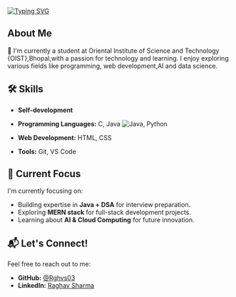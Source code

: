 [![Typing SVG](https://readme-typing-svg.demolab.com?font=Fira+Code&pause=1000&width=435&lines=%F0%9F%91%8B+Hi%2C+I%E2%80%99m+Raghav+Sharma+(%40Rghvs03))](https://git.io/typing-svg)

## About Me
🌱 I'm currently a student at Oriental Institute of Science and Technology {OIST},Bhopal,with a passion for technology and learning. I enjoy exploring various fields like programming, web development,AI and data science.

## 🛠️ Skills
- **Self-development**
- **Programming Languages:** C, Java ![Java](https://img.shields.io/badge/Java-007396?style=flat&logo=java), Python 

- **Web Development:** HTML, CSS
- **Tools:** Git, VS Code

## 🚀 Current Focus
I'm currently focusing on:
- Building expertise in **Java + DSA** for interview preparation.
- Exploring **MERN stack** for full-stack development projects.
- Learning about **AI & Cloud Computing** for future innovation.

## 📬 Let's Connect!
Feel free to reach out to me:
- **GitHub:** [@Rghvs03](https://github.com/Rghvs03)
- **LinkedIn:** [Raghav Sharma](https://www.linkedin.com/in/raghav-sharma/)

              
